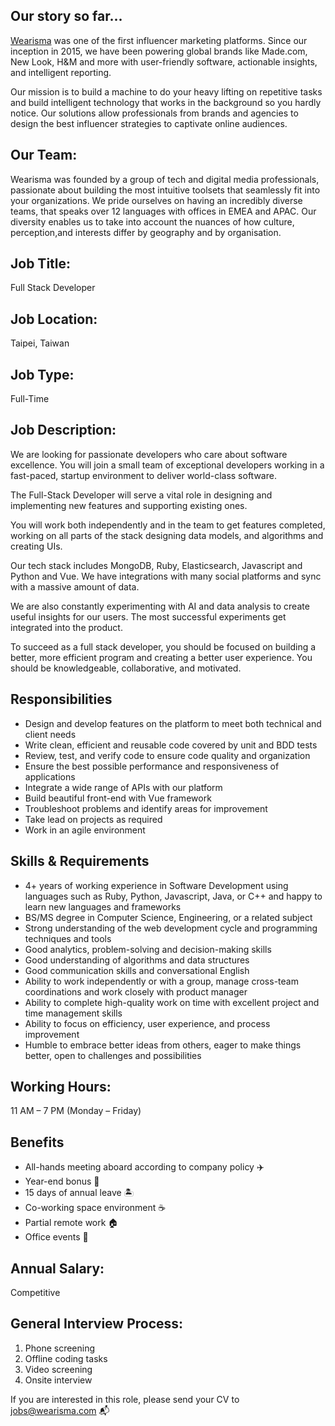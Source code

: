 
## Our story so far... 

[Wearisma](https://www.wearisma.com/) was one of the first influencer marketing platforms. Since our inception in 2015, we have been powering global brands like Made.com, New Look, H&M and more with user-friendly software, actionable insights, and intelligent reporting. 

Our mission is to build a machine to do your heavy lifting on repetitive tasks and build intelligent technology that works in the background so you hardly notice. Our solutions allow professionals from brands and agencies to design the best influencer strategies to captivate online audiences.

## Our Team:

Wearisma was founded by a group of tech and digital media professionals, passionate about building the most intuitive toolsets that seamlessly fit into your organizations. We pride ourselves on having an incredibly diverse teams, that speaks over 12 languages with offices in EMEA and APAC. Our diversity enables us to take into account the nuances of how culture, perception,and interests differ by geography and by organisation. 

## Job Title: 
Full Stack Developer

## Job Location: 
Taipei, Taiwan

## Job Type: 
Full-Time

## Job Description: 
We are looking for passionate developers who care about software excellence. You will join a small team of exceptional developers working in a fast-paced, startup environment to deliver world-class software.

The Full-Stack Developer will serve a vital role in designing and implementing new features and supporting existing ones.

You will work both independently and in the team to get features completed, working on all parts of the stack designing data models, and algorithms and creating UIs.

Our tech stack includes MongoDB, Ruby, Elasticsearch, Javascript and Python and Vue. We have integrations with many social platforms and sync with a massive amount of data.

We are also constantly experimenting with AI and data analysis to create useful insights for our users. The most successful experiments get integrated into the product.

To succeed as a full stack developer, you should be focused on building a better, more efficient program and creating a better user experience. You should be knowledgeable, collaborative, and motivated.

## Responsibilities

- Design and develop features on the platform to meet both technical and client needs
- Write clean, efficient and reusable code covered by unit and BDD tests
- Review, test, and verify code to ensure code quality and organization
- Ensure the best possible performance and responsiveness of applications
- Integrate a wide range of APIs with our platform
- Build beautiful front-end with Vue framework
- Troubleshoot problems and identify areas for improvement
- Take lead on projects as required
- Work in an agile environment

## Skills & Requirements

- 4+ years of working experience in Software Development using languages such as Ruby, Python, Javascript, Java, or C++ and happy to learn new languages and frameworks
- BS/MS degree in Computer Science, Engineering, or a related subject
- Strong understanding of the web development cycle and programming techniques and tools
- Good analytics, problem-solving and decision-making skills
- Good understanding of algorithms and data structures
- Good communication skills and conversational English
- Ability to work independently or with a group, manage cross-team coordinations and work closely with product manager
- Ability to complete high-quality work on time with excellent project and time management skills
- Ability to focus on efficiency, user experience, and process improvement
- Humble to embrace better ideas from others, eager to make things better, open to challenges and possibilities

## Working Hours: 

11 AM – 7 PM (Monday – Friday)

## Benefits

- All-hands meeting aboard according to company policy ✈️
- Year-end bonus 🧨
- 15 days of annual leave 🏝
- Co-working space environment ☕️
- Partial remote work 🏠
- Office events 🍕

## Annual Salary: 
Competitive

## General Interview Process:
1. Phone screening
2. Offline coding tasks
3. Video screening
4. Onsite interview

If you are interested in this role, please send your CV to jobs@wearisma.com 📬
